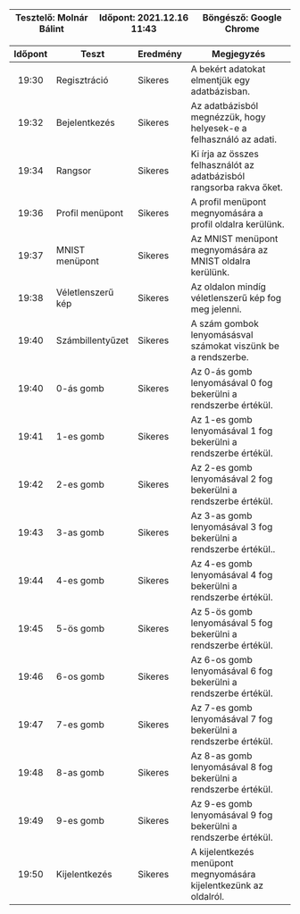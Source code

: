 
| Tesztelő: Molnár Bálint | Időpont: 2021.12.16 11:43 | Böngésző: Google Chrome |
|--------------------------|---------------------------|-------------------------|

| Időpont | Teszt                | Eredmény | Megjegyzés                                                           |
|:-------:|----------------------|----------|----------------------------------------------------------------------|
| 19:30   | Regisztráció         | Sikeres  | A bekért adatokat elmentjük egy adatbázisban.             			     |
| 19:32   | Bejelentkezés        | Sikeres  | Az adatbázisból megnézzük, hogy helyesek-e a felhasználó az adati.   |
| 19:34   | Rangsor              | Sikeres  | Ki írja az összes felhasználót az adatbázisból rangsorba rakva őket. |
| 19:36   | Profil menüpont      | Sikeres  | A profil menüpont megnyomására a profil oldalra kerülünk.            |
| 19:37   | MNIST menüpont       | Sikeres  | Az MNIST menüpont megnyomására az MNIST oldalra kerülünk.            |
| 19:38   | Véletlenszerű kép    | Sikeres  | Az oldalon mindíg véletlenszerű kép fog meg jelenni.                 |
| 19:40   | Számbillentyűzet     | Sikeres  | A szám gombok lenyomásásval számokat viszünk be a rendszerbe.        |
| 19:40   | 0-ás gomb            | Sikeres  | Az 0-ás gomb lenyomásával 0 fog bekerülni a rendszerbe értékül.      |
| 19:41   | 1-es gomb            | Sikeres  | Az 1-es gomb lenyomásával 1 fog bekerülni a rendszerbe értékül.      |
| 19:42   | 2-es gomb            | Sikeres  | Az 2-es gomb lenyomásával 2 fog bekerülni a rendszerbe értékül.      |
| 19:43   | 3-as gomb            | Sikeres  | Az 3-as gomb lenyomásával 3 fog bekerülni a rendszerbe értékül..     |
| 19:44   | 4-es gomb            | Sikeres  | Az 4-es gomb lenyomásával 4 fog bekerülni a rendszerbe értékül.      |
| 19:45   | 5-ös gomb            | Sikeres  | Az 5-ös gomb lenyomásával 5 fog bekerülni a rendszerbe értékül.      |
| 19:46   | 6-os gomb            | Sikeres  | Az 6-os gomb lenyomásával 6 fog bekerülni a rendszerbe értékül.      |
| 19:47   | 7-es gomb            | Sikeres  | Az 7-es gomb lenyomásával 7 fog bekerülni a rendszerbe értékül.      |
| 19:48   | 8-as gomb            | Sikeres  | Az 8-as gomb lenyomásával 8 fog bekerülni a rendszerbe értékül.      |
| 19:49   | 9-es gomb            | Sikeres  | Az 9-es gomb lenyomásával 9 fog bekerülni a rendszerbe értékül.      |
| 19:50   | Kijelentkezés        | Sikeres  | A kijelentkezés menüpont megnyomására kijelentkezünk az oldalról.    |
